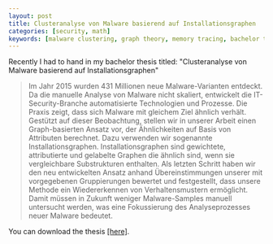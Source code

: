 ```yaml
---
layout: post
title: Clusteranalyse von Malware basierend auf Installationsgraphen
categories: [security, math]
keywords: [malware clustering, graph theory, memory tracing, bachelor thesis]
---
```


Recently I had to hand in my bachelor thesis titled: "Clusteranalyse von Malware basierend auf Installationsgraphen"

> Im Jahr 2015 wurden 431 Millionen neue Malware-Varianten entdeckt. Da die manuelle Analyse von Malware nicht
skaliert, entwickelt die IT-Security-Branche automatisierte Technologien und Prozesse. Die Praxis zeigt, dass sich
Malware mit gleichem Ziel ähnlich verhält. Gestützt auf dieser Beobachtung, stellen wir in unserer Arbeit einen
Graph-basierten Ansatz vor, der Ähnlichkeiten auf Basis von Attributen berechnet. Dazu verwenden wir sogenannte
Installationsgraphen. Installationsgraphen sind gewichtete, attributierte und gelabelte Graphen die ähnlich sind,
wenn sie vergleichbare Substrukturen enthalten. Als letzten Schritt haben wir den neu entwickelten Ansatz anhand
Übereinstimmungen unserer mit vorgegebenen Gruppierungen bewertet und festgestellt, dass unsere Methode ein
Wiedererkennen von Verhaltensmustern ermöglicht. Damit müssen in Zukunft weniger Malware-Samples manuell
untersucht werden, was eine Fokussierung des Analyseprozesses neuer Malware bedeutet.

You can download the thesis [[here]](/static/posts/clusteranalyse-von-malware-basierend-auf-installationsgraphen/igbmc.pdf).
